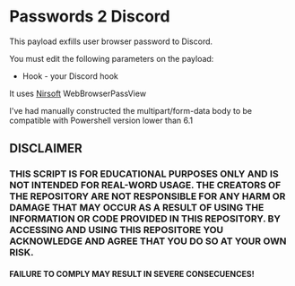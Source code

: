 # Passwords 2 Discord

This payload exfills user browser password to Discord.

You must edit the following parameters on the payload:
* Hook - your Discord hook

It uses [Nirsoft](https://www.nirsoft.net/utils/web_browser_password.html) WebBrowserPassView

I've had manually constructed the multipart/form-data body to be compatible with Powershell version lower than 6.1

## DISCLAIMER
### THIS SCRIPT IS FOR EDUCATIONAL PURPOSES ONLY AND IS NOT INTENDED FOR REAL-WORD USAGE. THE CREATORS OF THE REPOSITORY ARE NOT RESPONSIBLE FOR ANY HARM OR DAMAGE THAT MAY OCCUR AS A RESULT OF USING THE INFORMATION OR CODE PROVIDED IN THIS REPOSITORY. BY ACCESSING AND USING THIS REPOSITORE YOU ACKNOWLEDGE AND AGREE THAT YOU DO SO AT YOUR OWN RISK.
#### **FAILURE TO COMPLY MAY RESULT IN SEVERE CONSECUENCES!**